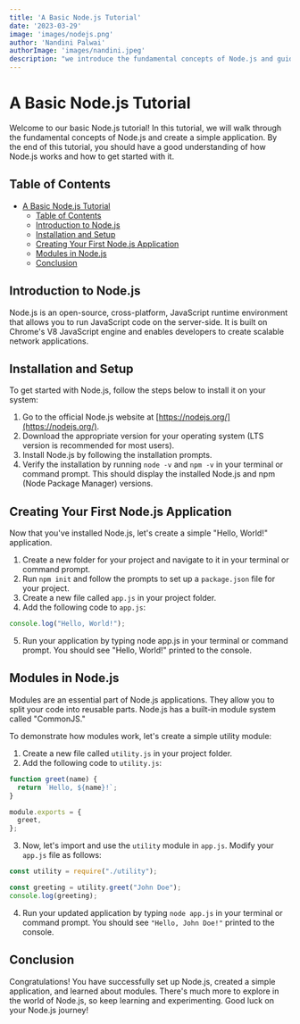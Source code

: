 ```yaml
---
title: 'A Basic Node.js Tutorial'
date: '2023-03-29'
image: 'images/nodejs.png'
author: 'Nandini Palwai'
authorImage: 'images/nandini.jpeg'
description: "we introduce the fundamental concepts of Node.js and guide you through creating a simple application. Learn how to install and set up Node.js, create your first Node.js application, and explore the use of modules for code organization. By the end of this tutorial, you'll have a better understanding of Node.js and be ready to dive deeper into this powerful JavaScript runtime environment."
---
```


# A Basic Node.js Tutorial

Welcome to our basic Node.js tutorial! In this tutorial, we will walk through the fundamental concepts of Node.js and create a simple application. By the end of this tutorial, you should have a good understanding of how Node.js works and how to get started with it.

## Table of Contents

- [A Basic Node.js Tutorial](#a-basic-nodejs-tutorial)
  - [Table of Contents](#table-of-contents)
  - [Introduction to Node.js](#introduction-to-nodejs)
  - [Installation and Setup](#installation-and-setup)
  - [Creating Your First Node.js Application](#creating-your-first-nodejs-application)
  - [Modules in Node.js](#modules-in-nodejs)
  - [Conclusion](#conclusion)

## Introduction to Node.js

Node.js is an open-source, cross-platform, JavaScript runtime environment that allows you to run JavaScript code on the server-side. It is built on Chrome's V8 JavaScript engine and enables developers to create scalable network applications.

## Installation and Setup

To get started with Node.js, follow the steps below to install it on your system:

1. Go to the official Node.js website at [https://nodejs.org/](https://nodejs.org/).
2. Download the appropriate version for your operating system (LTS version is recommended for most users).
3. Install Node.js by following the installation prompts.
4. Verify the installation by running `node -v` and `npm -v` in your terminal or command prompt. This should display the installed Node.js and npm (Node Package Manager) versions.

## Creating Your First Node.js Application

Now that you've installed Node.js, let's create a simple "Hello, World!" application.

1. Create a new folder for your project and navigate to it in your terminal or command prompt.
2. Run `npm init` and follow the prompts to set up a `package.json` file for your project.
3. Create a new file called `app.js` in your project folder.
4. Add the following code to `app.js`:

```javascript
console.log("Hello, World!");
```

5. Run your application by typing node app.js in your terminal or command prompt. You should see "Hello, World!" printed to the console.

## Modules in Node.js
Modules are an essential part of Node.js applications. They allow you to split your code into reusable parts. Node.js has a built-in module system called "CommonJS."

To demonstrate how modules work, let's create a simple utility module:

1. Create a new file called `utility.js` in your project folder.
2. Add the following code to `utility.js`:

```javascript
function greet(name) {
  return `Hello, ${name}!`;
}

module.exports = {
  greet,
};

```
3. Now, let's import and use the `utility` module in `app.js`. Modify your `app.js` file as follows:

```javascript
const utility = require("./utility");

const greeting = utility.greet("John Doe");
console.log(greeting);

```

4. Run your updated application by typing `node app.js` in your terminal or command prompt. You should see `"Hello, John Doe!"` printed to the console.

## Conclusion
Congratulations! You have successfully set up Node.js, created a simple application, and learned about modules. There's much more to explore in the world of Node.js, so keep learning and experimenting. Good luck on your Node.js journey!